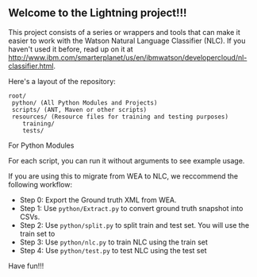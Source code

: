 ## Welcome to the Lightning project!!! ##



This project consists of a series or wrappers and tools that can make it easier to work with the Watson Natural Language Classifier (NLC). If you haven't used it before, read up on it at http://www.ibm.com/smarterplanet/us/en/ibmwatson/developercloud/nl-classifier.html.


 Here's a layout of the repository:
```
root/
 python/ (All Python Modules and Projects)
 scripts/ (ANT, Maven or other scripts)
 resources/ (Resource files for training and testing purposes)
    training/
    tests/
```
For Python Modules

For each script, you can run it without arguments to see example usage.

If you are using this to migrate from WEA to NLC, we reccommend the following workflow:
* Step 0: Export the Ground truth XML from WEA. 
* Step 1: Use `python/Extract.py` to convert ground truth snapshot into CSVs. 
* Step 2: Use `python/split.py` to split train and test set. You will use the train set to 
* Step 3: Use `python/nlc.py` to train NLC using the train set
* Step 4: Use `python/test.py` to test NLC using the test set

Have fun!!! 
